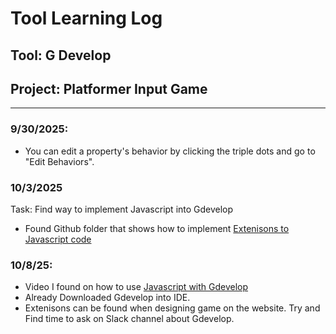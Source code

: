 # Tool Learning Log

## Tool: **G Develop**

## Project: **Platformer Input Game**

---

### 9/30/2025:

* You can edit a property's behavior by clicking the triple dots and go to "Edit Behaviors".


### 10/3/2025
Task: Find way to implement Javascript into Gdevelop

* Found Github folder that shows how to implement <a href="https://github.com/4ian/GDevelop/blob/master/newIDE/README-extensions.md">Extenisons to Javascript code</a>




### 10/8/25:
* Video I found on how to use  <a href="https://www.youtube.com/watch?v=cv3qn-M4OH0">Javascript with Gdevelop</a> 
* Already Downloaded Gdevelop into IDE.
* Extenisons can be found when designing game on the website. 
Try and Find time to ask on Slack channel about Gdevelop.

<!-- 
* Links you used today (websites, videos, etc)
* Things you tried, progress you made, etc
* Challenges, a-ha moments, etc
* Questions you still have
* What you're going to try next
-->
